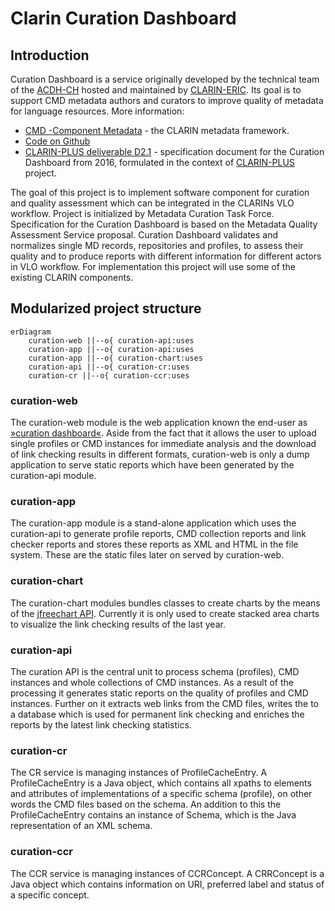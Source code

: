 # Clarin Curation Dashboard
## Introduction
Curation Dashboard is a service originally developed by the technical team of the [ACDH-CH](https://www.oeaw.ac.at/acdh) hosted and maintained by
[CLARIN-ERIC](https://www.clarin.eu/). Its goal is to support CMD metadata authors and curators to improve quality of metadata for language resources. More information:

* [CMD -Component Metadata](https://www.clarin.eu/content/component-metadata) - the CLARIN metadata framework.
* [Code on Github](https://github.com/clarin-eric/curation-dashboard)
* [CLARIN-PLUS deliverable D2.1](https://office.clarin.eu/v/CE-2016-0742-CLARINPLUS-D2_1.pdf) - specification document for the Curation Dashboard from 2016, formulated in the context of [CLARIN-PLUS](https://www.clarin.eu/content/factsheet-clarin-plus) project.

The goal of this project is to implement software component for curation and quality assessment which can be integrated in the CLARINs VLO workflow. Project is initialized by Metadata Curation Task Force. Specification for the Curation Dashboard is based on the Metadata Quality Assessment Service proposal. Curation Dashboard validates and normalizes single MD records, repositories and profiles, to assess their quality and to produce reports with different information for different actors in VLO workflow. For implementation this project will use some of the existing CLARIN components. 

## Modularized project structure
```mermaid
erDiagram
    curation-web ||--o{ curation-api:uses
    curation-app ||--o{ curation-api:uses
    curation-app ||--o{ curation-chart:uses
    curation-api ||--o{ curation-cr:uses
    curation-cr ||--o{ curation-ccr:uses
```

### curation-web
The curation-web module is the web application known the end-user as [»curation dashboard«](https://curation.clarin.eu/).
Aside from the fact that it allows the user to upload single profiles or CMD instances for immediate analysis and the download of
link checking results in different formats, curation-web is only a dump application to serve static reports which
have been generated by the curation-api module.

### curation-app
The curation-app module is a stand-alone application which uses the curation-api to generate profile reports, CMD collection
reports and link checker reports and stores these reports as XML and HTML in the file system. These are the static files
later on served by curation-web.

### curation-chart
The curation-chart modules bundles classes to create charts by the means of the [jfreechart API](https://www.jfree.org/jfreechart/). 
Currently it is only used to create stacked area charts to visualize the link checking results of the last year. 

### curation-api
The curation API is the central unit to process schema (profiles), CMD instances and whole collections of CMD instances.
As a result of the processing it generates static reports on the quality of profiles and CMD instances. Further on it
extracts web links from the CMD files, writes the to a database which is used for permanent link checking and enriches
the reports by the latest link checking statistics.

### curation-cr
The CR service is managing instances of ProfileCacheEntry. A ProfileCacheEntry is a Java object, which contains all
xpaths to elements and attributes of implementations of a specific schema (profile), on other words the CMD files
based on the schema.
An addition to this the ProfileCacheEntry contains an instance of Schema, which is the Java representation of an XML schema.

### curation-ccr
The CCR service is managing instances of CCRConcept. A CRRConcept is a Java object which contains information on URI,
preferred label and status of a specific concept.





